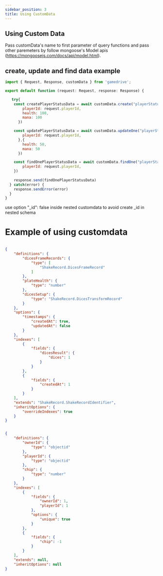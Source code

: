 ```yaml
---
sidebar_position: 3
title: Using CustomData
---
```


## Using Custom Data
Pass customData's name to first parameter of query functions and pass other paremeters by follow mongoose's Model apis (https://mongoosejs.com/docs/api/model.html).

## create, update and find data example

```js title="endpoint: createAndFindCustomData"
import { Request, Response, customData } from 'gamedrive';

export default function (request: Request, response: Response) {

   try{
    const createPlayerStatusData = await customData.create("playerStatus", {
        playerId: request.playerId,
        health: 100,
        mana: 100
      })

    const updatePlayerStatusData = await customData.updateOne("playerStatus", {
        playerId: request.playerId,
      },{
        health: 50,
        mana: 50
      })

    const findOnePlayerStatusData = await customData.findOne("playerStatus", {
        playerId: request.playerId,
    })
   
    response.send(findOnePlayerStatusData)
  } catch(error) {
    response.sendError(error)
  }
}
```


use  option "_id": false inside nested customdata to avoid create _id in nested schema
<!-- 
  "options": {
        "_id": false
    }, -->

# Example of using customdata
```json

{
    "definitions": {
        "dicesFrameRecords": {
            "type": [
                "ShakeRecord.DicesFrameRecord"
            ]
        },
        "plateHealth": {
            "type": "number"
        },
        "dicesSetup": {
            "type": "ShakeRecord.DicesTransformRecord"
        }
    },
    "options": {
        "timestamps": {
            "createdAt": true,
            "updatedAt": false
        }
    },
    "indexes": [
        {
            "fields": {
                "dicesResult": {
                    "dices": 1
                }
            }
        },
        {
            "fields": {
                "createdAt": 1
            }
        }
    ],
    "extends": "ShakeRecord.ShakeRecordIdentifier",
    "inheritOptions": {
        "overrideIndexes": true
    }
}


{
    "definitions": {
        "ownerId": {
            "type": "objectid"
        },
        "playerId": {
            "type": "objectid"
        },
        "chip": {
            "type": "number"
        }
    },
    "indexes": [
        {
            "fields": {
                "ownerId": 1,
                "playerId": 1
            },
            "options": {
                "unique": true
            }
        },
        {
            "fields": {
                "chip": -1
            }
        }
    ],
    "extends": null,
    "inheritOptions": null
}

```
